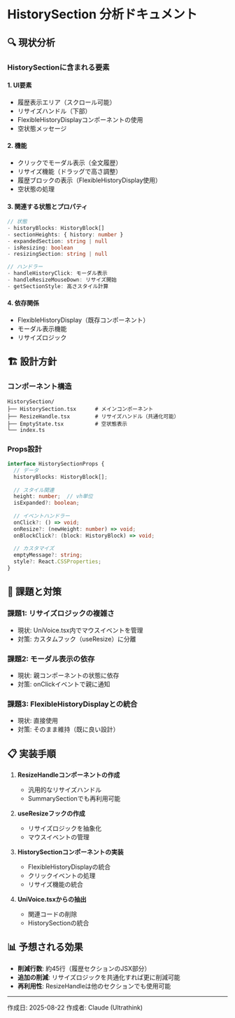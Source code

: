# HistorySection 分析ドキュメント

## 🔍 現状分析

### HistorySectionに含まれる要素

#### 1. UI要素
- 履歴表示エリア（スクロール可能）
- リサイズハンドル（下部）
- FlexibleHistoryDisplayコンポーネントの使用
- 空状態メッセージ

#### 2. 機能
- クリックでモーダル表示（全文履歴）
- リサイズ機能（ドラッグで高さ調整）
- 履歴ブロックの表示（FlexibleHistoryDisplay使用）
- 空状態の処理

#### 3. 関連する状態とプロパティ
```typescript
// 状態
- historyBlocks: HistoryBlock[]
- sectionHeights: { history: number }
- expandedSection: string | null
- isResizing: boolean
- resizingSection: string | null

// ハンドラー
- handleHistoryClick: モーダル表示
- handleResizeMouseDown: リサイズ開始
- getSectionStyle: 高さスタイル計算
```

#### 4. 依存関係
- FlexibleHistoryDisplay（既存コンポーネント）
- モーダル表示機能
- リサイズロジック

## 🏗️ 設計方針

### コンポーネント構造
```
HistorySection/
├── HistorySection.tsx      # メインコンポーネント
├── ResizeHandle.tsx        # リサイズハンドル（共通化可能）
├── EmptyState.tsx          # 空状態表示
└── index.ts
```

### Props設計
```typescript
interface HistorySectionProps {
  // データ
  historyBlocks: HistoryBlock[];
  
  // スタイル関連
  height: number;  // vh単位
  isExpanded?: boolean;
  
  // イベントハンドラー
  onClick?: () => void;
  onResize?: (newHeight: number) => void;
  onBlockClick?: (block: HistoryBlock) => void;
  
  // カスタマイズ
  emptyMessage?: string;
  style?: React.CSSProperties;
}
```

## 🚨 課題と対策

### 課題1: リサイズロジックの複雑さ
- 現状: UniVoice.tsx内でマウスイベントを管理
- 対策: カスタムフック（useResize）に分離

### 課題2: モーダル表示の依存
- 現状: 親コンポーネントの状態に依存
- 対策: onClickイベントで親に通知

### 課題3: FlexibleHistoryDisplayとの統合
- 現状: 直接使用
- 対策: そのまま維持（既に良い設計）

## 📋 実装手順

1. **ResizeHandleコンポーネントの作成**
   - 汎用的なリサイズハンドル
   - SummarySectionでも再利用可能

2. **useResizeフックの作成**
   - リサイズロジックを抽象化
   - マウスイベントの管理

3. **HistorySectionコンポーネントの実装**
   - FlexibleHistoryDisplayの統合
   - クリックイベントの処理
   - リサイズ機能の統合

4. **UniVoice.tsxからの抽出**
   - 関連コードの削除
   - HistorySectionの統合

## 📊 予想される効果

- **削減行数**: 約45行（履歴セクションのJSX部分）
- **追加の削減**: リサイズロジックを共通化すれば更に削減可能
- **再利用性**: ResizeHandleは他のセクションでも使用可能

---
作成日: 2025-08-22
作成者: Claude (Ultrathink)